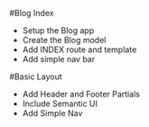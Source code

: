 #Blog Index
* Setup the Blog app
* Create the Blog model
* Add INDEX route and template
* Add simple nav bar

#Basic Layout
* Add Header and Footer Partials
* Include Semantic UI
* Add Simple Nav